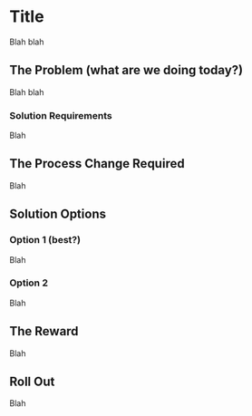 # Title
Blah blah

## The Problem (what are we doing today?)
Blah blah

### Solution Requirements
Blah 

## The Process Change Required
Blah 

## Solution Options
### Option 1 (best?)
Blah 

### Option 2
Blah

## The Reward
Blah

## Roll Out
Blah 
